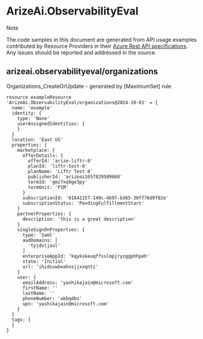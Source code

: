 # ArizeAi.ObservabilityEval
  
> [!NOTE]
> The code samples in this document are generated from API usage examples contributed by Resource Providers in their [Azure Rest API specifications](https://github.com/Azure/azure-rest-api-specs). Any issues should be reported and addressed in the source.


## arizeai.observabilityeval/organizations

Organizations_CreateOrUpdate - generated by [MaximumSet] rule
```bicep
resource exampleResource 'ArizeAi.ObservabilityEval/organizations@2024-10-01' = {
  name: 'example'
  identity: {
    type: 'None'
    userAssignedIdentities: {
    }
  }
  location: 'East US'
  properties: {
    marketplace: {
      offerDetails: {
        offerId: 'arize-liftr-0'
        planId: 'liftr-test-0'
        planName: 'Liftr Test 0'
        publisherId: 'arizeai1657829589668'
        termId: 'gmz7xq9ge3py'
        termUnit: 'P1M'
      }
      subscriptionId: '61641157-140c-4b97-b365-30ff76d9f82e'
      subscriptionStatus: 'PendingFulfillmentStart'
    }
    partnerProperties: {
      description: 'this is a great description'
    }
    singleSignOnProperties: {
      type: 'Saml'
      aadDomains: [
        'tyjdvljasl'
      ]
      enterpriseAppId: 'kqykskeuqffsslmpjryzggphhpeh'
      state: 'Initial'
      url: 'ihidsswbeahnsjjxxqntz'
    }
    user: {
      emailAddress: 'yashikajain@microsoft.com'
      firstName: ''
      lastName: ''
      phoneNumber: 'akbqdbs'
      upn: 'yashikajain@microsoft.com'
    }
  }
  tags: {
  }
}
```

